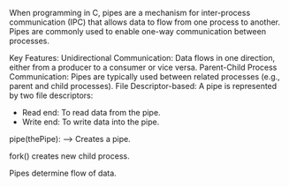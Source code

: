  When programming in C, pipes are a mechanism for inter-process communication (IPC) that allows data to flow from one process to another.
 Pipes are commonly used to enable one-way communication between processes.

Key Features:
Unidirectional Communication: Data flows in one direction, either from a producer to a consumer or vice versa.
Parent-Child Process Communication: Pipes are typically used between related processes (e.g., parent and child processes).
File Descriptor-based: A pipe is represented by two file descriptors:
- Read end: To read data from the pipe.
- Write end: To write data into the pipe.

pipe(thePipe): --> Creates a pipe.

fork() creates new child process.

Pipes determine flow of data. 
